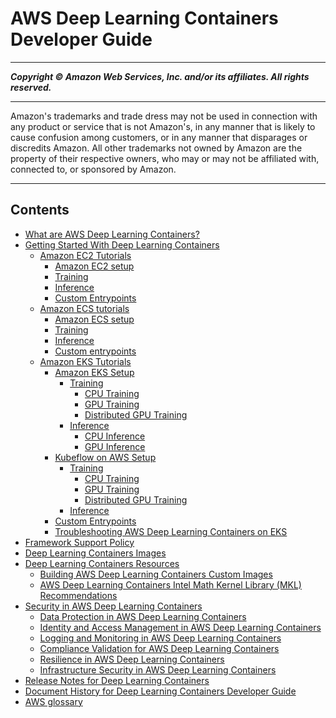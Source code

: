 # AWS Deep Learning Containers Developer Guide

-----
*****Copyright &copy; Amazon Web Services, Inc. and/or its affiliates. All rights reserved.*****

-----
Amazon's trademarks and trade dress may not be used in
connection with any product or service that is not Amazon's,
in any manner that is likely to cause confusion among customers,
or in any manner that disparages or discredits Amazon. All other
trademarks not owned by Amazon are the property of their respective
owners, who may or may not be affiliated with, connected to, or
sponsored by Amazon.

-----
## Contents
+ [What are AWS Deep Learning Containers?](what-is-dlc.md)
+ [Getting Started With Deep Learning Containers](getting-started.md)
   + [Amazon EC2 Tutorials](deep-learning-containers-ec2.md)
      + [Amazon EC2 setup](deep-learning-containers-ec2-setup.md)
      + [Training](deep-learning-containers-ec2-tutorials-training.md)
      + [Inference](deep-learning-containers-ec2-tutorials-inference.md)
      + [Custom Entrypoints](deep-learning-containers-ec2-tutorials-custom-entry.md)
   + [Amazon ECS tutorials](deep-learning-containers-ecs.md)
      + [Amazon ECS setup](deep-learning-containers-ecs-setup.md)
      + [Training](deep-learning-containers-ecs-tutorials-training.md)
      + [Inference](deep-learning-containers-ecs-tutorials-inference.md)
      + [Custom entrypoints](deep-learning-containers-ecs-tutorials-custom-entry.md)
   + [Amazon EKS Tutorials](deep-learning-containers-eks.md)
      + [Amazon EKS Setup](deep-learning-containers-eks-setup.md)
         + [Training](deep-learning-containers-eks-tutorials-training.md)
            + [CPU Training](deep-learning-containers-eks-tutorials-cpu-training.md)
            + [GPU Training](deep-learning-containers-eks-tutorials-gpu-training.md)
            + [Distributed GPU Training](deep-learning-containers-eks-tutorials-distributed-gpu-training.md)
         + [Inference](deep-learning-containers-eks-tutorials-inference.md)
            + [CPU Inference](deep-learning-containers-eks-tutorials-cpu-inference.md)
            + [GPU Inference](deep-learning-containers-eks-tutorials-gpu-inference.md)
      + [Kubeflow on AWS Setup](deep-learning-containers-eks-kubeflow-setup.md)
         + [Training](deep-learning-containers-eks-kubeflow-tutorials-training.md)
            + [CPU Training](deep-learning-containers-eks-kubeflow-tutorials-cpu-training.md)
            + [GPU Training](deep-learning-containers-eks-kubeflow-tutorials-gpu-training.md)
            + [Distributed GPU Training](deep-learning-containers-eks-kubeflow-tutorials-distributed-gpu-training.md)
         + [Inference](deep-learning-containers-eks-kubeflow-tutorials-inference.md)
      + [Custom Entrypoints](deep-learning-containers-eks-tutorials-custom-entry.md)
      + [Troubleshooting AWS Deep Learning Containers on EKS](deep-learning-containers-eks-troubleshooting.md)
+ [Framework Support Policy](support-policy.md)
+ [Deep Learning Containers Images](deep-learning-containers-images.md)
+ [Deep Learning Containers Resources](deep-learning-containers-resources.md)
   + [Building AWS Deep Learning Containers Custom Images](deep-learning-containers-custom-images.md)
   + [AWS Deep Learning Containers Intel Math Kernel Library (MKL) Recommendations](deep-learning-containers-mkl.md)
+ [Security in AWS Deep Learning Containers](security.md)
   + [Data Protection in AWS Deep Learning Containers](data-protection.md)
   + [Identity and Access Management in AWS Deep Learning Containers](security-iam.md)
   + [Logging and Monitoring in AWS Deep Learning Containers](logging-and-monitoring.md)
   + [Compliance Validation for AWS Deep Learning Containers](dlac-compliance.md)
   + [Resilience in AWS Deep Learning Containers](disaster-recovery-resiliency.md)
   + [Infrastructure Security in AWS Deep Learning Containers](infrastructure-security.md)
+ [Release Notes for Deep Learning Containers](dlc-release-notes.md)
+ [Document History for Deep Learning Containers Developer Guide](doc-history.md)
+ [AWS glossary](glossary.md)
